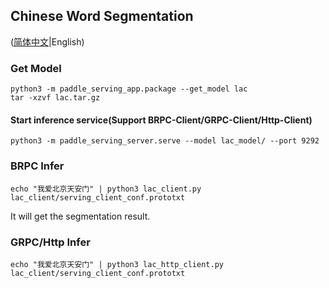 ## Chinese Word Segmentation

([简体中文](./README_CN.md)|English)

### Get Model
```
python3 -m paddle_serving_app.package --get_model lac
tar -xzvf lac.tar.gz
```

#### Start inference service(Support BRPC-Client/GRPC-Client/Http-Client)

```
python3 -m paddle_serving_server.serve --model lac_model/ --port 9292
```
### BRPC Infer
```
echo "我爱北京天安门" | python3 lac_client.py lac_client/serving_client_conf.prototxt
```

It will get the segmentation result. 

### GRPC/Http Infer
```
echo "我爱北京天安门" | python3 lac_http_client.py lac_client/serving_client_conf.prototxt
```
